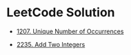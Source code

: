 # LeetCode Solution

- [1207. Unique Number of Occurrences](/1207_Unique_Number_of_Occurrences)

- [2235. Add Two Integers](/2235_Add_Two_Integers)